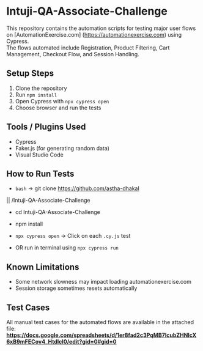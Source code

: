 # Intuji-QA-Associate-Challenge
This repository contains the automation scripts for testing major user flows on [AutomationExercise.com] (https://automationexercise.com) using Cypress.  
The flows automated include Registration, Product Filtering, Cart Management, Checkout Flow, and Session Handling.
## Setup Steps
1. Clone the repository
2. Run `npm install`
3. Open Cypress with `npx cypress open`
4. Choose browser and run the tests

## Tools / Plugins Used
- Cypress
- Faker.js (for generating random data)
- Visual Studio Code

## How to Run Tests
- `bash` -> git clone https://github.com/astha-dhakal

||
/Intuji-QA-Associate-Challenge
- cd Intuji-QA-Associate-Challenge
- npm install

- `npx cypress open` -> Click on each `.cy.js` test
- OR run in terminal using `npx cypress run`

## Known Limitations
- Some network slowness may impact loading automationexercise.com
- Session storage sometimes resets automatically

## Test Cases
All manual test cases for the automated flows are available in the attached file: **https://docs.google.com/spreadsheets/d/1er8fad2c3PqMB7lcubZHNlcX6xB9mFECov4_HtdlcI0/edit?gid=0#gid=0**
